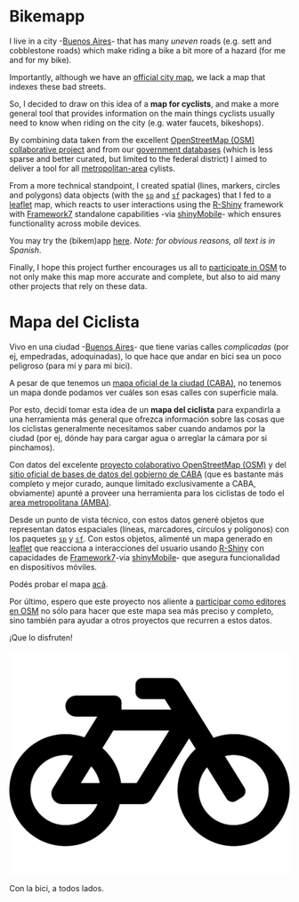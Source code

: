 # Bikemapp 

 I live in a city -[Buenos Aires](https://en.wikipedia.org/wiki/Buenos_Aires)- that has many *uneven* roads (e.g. sett and cobblestone roads) which make riding a bike a bit more of a hazard (for me and for my bike).
 
 Importantly, although we have an [official city map](https://mapa.buenosaires.gob.ar/v4/mapas/?lat=-34.620000&lng=-58.440000&zl=12&modo=transporte&map=red_de_ciclovias), we lack a map that indexes these bad streets. 
 
 So, I decided to draw on this idea of a **map for cyclists**, and make a more general tool that provides information on the main things cyclists usually need to know when riding on the city (e.g. water faucets, bikeshops).

 By combining data taken from the excellent [OpenStreetMap (OSM) collaborative project](https://download.bbbike.org/osm/bbbike/BuenosAires/) and from our [government databases](https://usig.buenosaires.gob.ar/) (which is less sparse and better curated, but limited to the federal district) I aimed to deliver a tool for all [metropolitan-area](https://es.wikipedia.org/wiki/Gran_Buenos_Aires#Regi%C3%B3n_Metropolitana_de_Buenos_Aires_(RMBA)) cylists.

From a more technical standpoint, I created spatial (lines, markers, circles and polygons) data objects (with the [`sp`](https://cran.r-project.org/web/packages/sp/index.html) and [`sf`](https://cran.r-project.org/web/packages/sf/index.html) packages) that I fed to a [leaflet](https://cran.r-project.org/web/packages/leaflet/index.html) map, which reacts to user interactions using the [R-Shiny](https://cran.r-project.org/web/packages/shiny/index.html) framework with [Framework7](https://framework7.io/) standalone capabilities -via [shinyMobile](https://cran.r-project.org/web/packages/shinyMobile/index.html)- which ensures functionality across mobile devices.

You may try the (bikem)app [here](https://2exp3.shinyapps.io/mapa-ciclista/). *Note: for obvious reasons, all text is in Spanish*.

Finally, I hope this project further encourages us all to [participate in OSM](https://wiki.openstreetmap.org/wiki/Beginners%27_guide) to not only make this map more accurate and complete, but also to aid many other projects that rely on these data.


# Mapa del Ciclista

Vivo en una ciudad -[Buenos Aires](https://es.wikipedia.org/wiki/Buenos_Aires)- que tiene varias calles *complicadas* (por ej, empedradas, adoquinadas), lo que hace que andar en bici sea un poco peligroso (para mí y para mi bici).
 
 A pesar de que tenemos un [mapa oficial de la ciudad (CABA)](https://mapa.buenosaires.gob.ar/v4/mapas/?lat=-34.620000&lng=-58.440000&zl=12&modo=transporte&map=red_de_ciclovias), no tenemos un mapa donde podamos ver cuáles son esas calles con superficie mala.
 
 Por esto, decidí tomar esta idea de un **mapa del ciclista** para expandirla a una herramienta más general que ofrezca información sobre las cosas que los ciclistas generalmente necesitamos saber cuando andamos por la ciudad (por ej, dónde hay para cargar agua o arreglar la cámara por si pinchamos).

Con datos del excelente [proyecto colaborativo OpenStreetMap (OSM)](https://download.bbbike.org/osm/bbbike/BuenosAires/) y del [sitio oficial de bases de datos del gobierno de CABA](https://usig.buenosaires.gob.ar/)
(que es bastante más completo y mejor curado, aunque limitado exclusivamente a CABA, obviamente) apunté a proveer una herramienta para los ciclistas de todo el [area metropolitana (AMBA)](https://es.wikipedia.org/wiki/Gran_Buenos_Aires#Regi%C3%B3n_Metropolitana_de_Buenos_Aires_(RMBA)).

Desde un punto de vista técnico, con estos datos generé objetos que representan datos espaciales (líneas, marcadores, círculos y polígonos) con los paquetes [`sp`](https://cran.r-project.org/web/packages/sp/index.html) y [`sf`](https://cran.r-project.org/web/packages/sf/index.html). Con estos objetos, alimenté un mapa generado en [leaflet](https://cran.r-project.org/web/packages/leaflet/index.html) que reacciona a interacciones del usuario usando [R-Shiny](https://cran.r-project.org/web/packages/shiny/index.html) con capacidades de [Framework7](https://framework7.io/)-via [shinyMobile](https://cran.r-project.org/web/packages/shinyMobile/index.html)- que asegura funcionalidad en dispositivos móviles.

Podés probar el mapa [acá](https://2exp3.shinyapps.io/mapa-ciclista/).

Por último, espero que este proyecto nos aliente a [participar como editores en OSM](https://wiki.openstreetmap.org/wiki/ES:Gu%C3%ADa_de_principiantes) no sólo para hacer que este mapa sea más preciso y completo, sino también para ayudar a otros proyectos que recurren a estos datos.

¡Que lo disfruten!


![fa-bicycle](fa-bicycle.svg)

Con la bici, a todos lados.
